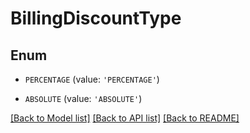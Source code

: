 # BillingDiscountType


## Enum

* `PERCENTAGE` (value: `'PERCENTAGE'`)

* `ABSOLUTE` (value: `'ABSOLUTE'`)

[[Back to Model list]](../README.md#documentation-for-models) [[Back to API list]](../README.md#documentation-for-api-endpoints) [[Back to README]](../README.md)


